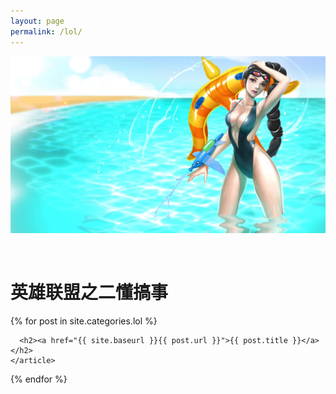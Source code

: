 ```yaml
---
layout: page
permalink: /lol/
---
```

![](../images/xiaoshuo/xs1.jpg )   
<div class="center">
  <h1>英雄联盟之二懂搞事</h1>
</div>
<div class="posts">
  {% for post in site.categories.lol %}
    <article class="post">

      <h2><a href="{{ site.baseurl }}{{ post.url }}">{{ post.title }}</a></h2>
    </article>
  {% endfor %}
</div>
